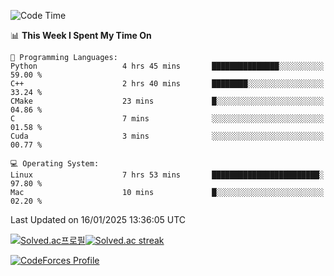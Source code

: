 
<!--START_SECTION:waka-->
![Code Time](http://img.shields.io/badge/Code%20Time-3%2C725%20hrs%2050%20mins-blue)

📊 **This Week I Spent My Time On** 

```text
💬 Programming Languages: 
Python                   4 hrs 45 mins       ███████████████░░░░░░░░░░   59.00 % 
C++                      2 hrs 40 mins       ████████░░░░░░░░░░░░░░░░░   33.24 % 
CMake                    23 mins             █░░░░░░░░░░░░░░░░░░░░░░░░   04.86 % 
C                        7 mins              ░░░░░░░░░░░░░░░░░░░░░░░░░   01.58 % 
Cuda                     3 mins              ░░░░░░░░░░░░░░░░░░░░░░░░░   00.77 % 

💻 Operating System: 
Linux                    7 hrs 53 mins       ████████████████████████░   97.80 % 
Mac                      10 mins             █░░░░░░░░░░░░░░░░░░░░░░░░   02.20 % 
```


 Last Updated on 16/01/2025 13:36:05 UTC
<!--END_SECTION:waka-->


[![Solved.ac프로필](http://mazassumnida.wtf/api/generate_badge?boj=hckim96)](https://solved.ac/hckim96)[![Solved.ac streak](http://mazandi.herokuapp.com/api?handle=hckim96&theme=dark)](https://solved.ac/hckim96)


[![CodeForces Profile](https://cf.leed.at?id=hckim96)](https://codeforces.com/profile/hckim96)


